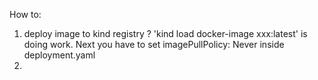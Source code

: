 How to:
1. deploy image to kind registry ? 'kind load docker-image xxx:latest' is doing work.
    Next you have to set imagePullPolicy: Never inside deployment.yaml
2. 